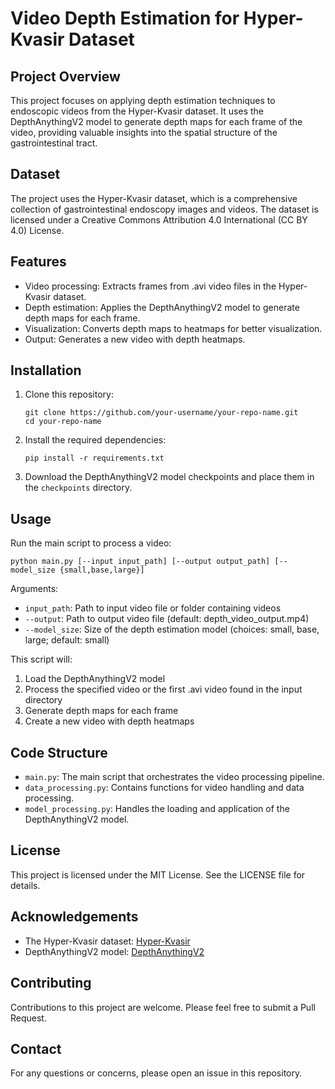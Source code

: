 # Video Depth Estimation for Hyper-Kvasir Dataset

## Project Overview

This project focuses on applying depth estimation techniques to endoscopic videos from the Hyper-Kvasir dataset. It uses the DepthAnythingV2 model to generate depth maps for each frame of the video, providing valuable insights into the spatial structure of the gastrointestinal tract.

## Dataset

The project uses the Hyper-Kvasir dataset, which is a comprehensive collection of gastrointestinal endoscopy images and videos. The dataset is licensed under a Creative Commons Attribution 4.0 International (CC BY 4.0) License.

## Features

- Video processing: Extracts frames from .avi video files in the Hyper-Kvasir dataset.
- Depth estimation: Applies the DepthAnythingV2 model to generate depth maps for each frame.
- Visualization: Converts depth maps to heatmaps for better visualization.
- Output: Generates a new video with depth heatmaps.

## Installation

1. Clone this repository:
   ```
   git clone https://github.com/your-username/your-repo-name.git
   cd your-repo-name
   ```

2. Install the required dependencies:
   ```
   pip install -r requirements.txt
   ```

3. Download the DepthAnythingV2 model checkpoints and place them in the `checkpoints` directory.

## Usage

Run the main script to process a video:
  ```
  python main.py [--input input_path] [--output output_path] [--model_size {small,base,large}]
  ```

Arguments:
- `input_path`: Path to input video file or folder containing videos
- `--output`: Path to output video file (default: depth_video_output.mp4)
- `--model_size`: Size of the depth estimation model (choices: small, base, large; default: small)

This script will:
1. Load the DepthAnythingV2 model
2. Process the specified video or the first .avi video found in the input directory
3. Generate depth maps for each frame
4. Create a new video with depth heatmaps

## Code Structure

- `main.py`: The main script that orchestrates the video processing pipeline.
- `data_processing.py`: Contains functions for video handling and data processing.
- `model_processing.py`: Handles the loading and application of the DepthAnythingV2 model.

## License

This project is licensed under the MIT License. See the LICENSE file for details.

## Acknowledgements

- The Hyper-Kvasir dataset: [Hyper-Kvasir](https://osf.io/mkzcq/)
- DepthAnythingV2 model: [DepthAnythingV2](https://huggingface.co/depth-anything)

## Contributing

Contributions to this project are welcome. Please feel free to submit a Pull Request.

## Contact

For any questions or concerns, please open an issue in this repository.
